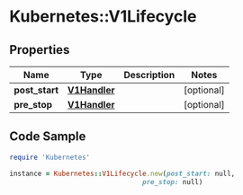# Kubernetes::V1Lifecycle

## Properties

Name | Type | Description | Notes
------------ | ------------- | ------------- | -------------
**post_start** | [**V1Handler**](V1Handler.md) |  | [optional] 
**pre_stop** | [**V1Handler**](V1Handler.md) |  | [optional] 

## Code Sample

```ruby
require 'Kubernetes'

instance = Kubernetes::V1Lifecycle.new(post_start: null,
                                 pre_stop: null)
```


